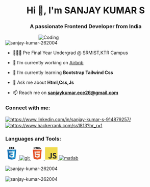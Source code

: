 <h1 align="center">Hi 👋, I'm SANJAY KUMAR S</h1>
<h3 align="center">A passionate Frontend Developer from India</h3>
<img align="right" alt="Coding" width="400" src="https://i.pinimg.com/originals/81/17/8b/81178b47a8598f0c81c4799f2cdd4057.gif">


<p align="left"> <img src="https://komarev.com/ghpvc/?username=sanjay-kumar-262004&label=Profile%20views&color=0e75b6&style=flat" alt="sanjay-kumar-262004" /> </p>

- 🧑🏻‍🎓 Pre Final Year Undergrad @ SRMIST,KTR Campus

- 🔭 I’m currently working on [Airbnb](https://github.com/Sanjay-Kumar-262004/Airbnb)

- 🌱 I’m currently learning **Bootstrap Tailwind Css**

- 💬 Ask me about **Html,Css,Js**

- 📫 Reach me on **sanjaykumar.ece26@gmail.com**

<h3 align="left">Connect with me:</h3>
<p align="left">
<a href="https://www.linkedin.com/in/sanjay-kumar-s26/" target="_blank"><img align="center" src="https://raw.githubusercontent.com/rahuldkjain/github-profile-readme-generator/master/src/images/icons/Social/linked-in-alt.svg" alt="https://www.linkedin.com/in/sanjay-kumar-s-914879257/" height="30" width="40" /></a>
<a href="https://www.hackerrank.com/ss1813?hr_r=1" target="_blank"><img align="center" src="https://raw.githubusercontent.com/rahuldkjain/github-profile-readme-generator/master/src/images/icons/Social/hackerrank.svg" alt="https://www.hackerrank.com/ss1813?hr_r=1" height="30" width="40" /></a>
</p>

<h3 align="left">Languages and Tools:</h3>
<p align="left"> <a href="https://www.w3schools.com/css/" target="_blank" rel="noreferrer"> <img src="https://raw.githubusercontent.com/devicons/devicon/master/icons/css3/css3-original-wordmark.svg" alt="css3" width="40" height="40"/> </a> <a href="https://git-scm.com/" target="_blank" rel="noreferrer"> <img src="https://www.vectorlogo.zone/logos/git-scm/git-scm-icon.svg" alt="git" width="40" height="40"/> </a> <a href="https://www.w3.org/html/" target="_blank" rel="noreferrer"> <img src="https://raw.githubusercontent.com/devicons/devicon/master/icons/html5/html5-original-wordmark.svg" alt="html5" width="40" height="40"/> </a> <a href="https://developer.mozilla.org/en-US/docs/Web/JavaScript" target="_blank" rel="noreferrer"> <img src="https://raw.githubusercontent.com/devicons/devicon/master/icons/javascript/javascript-original.svg" alt="javascript" width="40" height="40"/> </a> <a href="https://www.mathworks.com/" target="_blank" rel="noreferrer"> <img src="https://upload.wikimedia.org/wikipedia/commons/2/21/Matlab_Logo.png" alt="matlab" width="40" height="40"/> </a> </p>

<p><img align="center" src="https://github-readme-stats.vercel.app/api/top-langs?username=sanjay-kumar-262004&show_icons=true&locale=en&layout=compact" alt="sanjay-kumar-262004" /></p>

<p><img align="center" src="https://github-readme-streak-stats.herokuapp.com/?user=sanjay-kumar-262004&" alt="sanjay-kumar-262004" /></p>
